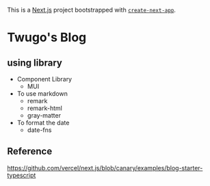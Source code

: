 This is a [Next.js](https://nextjs.org/) project bootstrapped with [`create-next-app`](https://github.com/vercel/next.js/tree/canary/packages/create-next-app).

# Twugo's Blog

## using library
- Component Library
  - MUI
- To use markdown
  - remark
  - remark-html
  - gray-matter
- To format the date
  - date-fns

## Reference
https://github.com/vercel/next.js/blob/canary/examples/blog-starter-typescript
